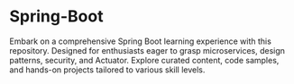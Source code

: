 # Spring-Boot
Embark on a comprehensive Spring Boot learning experience with this repository. Designed for enthusiasts eager to grasp microservices, design patterns, security, and Actuator. Explore curated content, code samples, and hands-on projects tailored to various skill levels.
